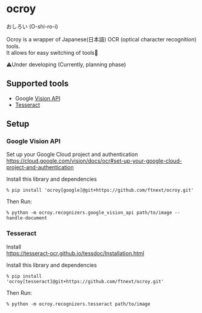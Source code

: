 # ocroy

おしろい (O-shi-ro-i)

Ocroy is a wrapper of Japanese(日本語) OCR (optical character recognition) tools.  
It allows for easy switching of tools🍰

⚠️Under developing (Currently, planning phase)

## Supported tools

* Google [Vision API](https://cloud.google.com/vision/docs)
* [Tesseract](https://tesseract-ocr.github.io/tessdoc/)

## Setup

### Google Vision API

Set up your Google Cloud project and authentication  
https://cloud.google.com/vision/docs/ocr#set-up-your-google-cloud-project-and-authentication

Install this library and dependencies

```
% pip install 'ocroy[google]@git+https://github.com/ftnext/ocroy.git'
```

Then Run:

```
% python -m ocroy.recognizers.google_vision_api path/to/image --handle-document
```

### Tesseract

Install  
https://tesseract-ocr.github.io/tessdoc/Installation.html

Install this library and dependencies

```
% pip install 'ocroy[tesseract]@git+https://github.com/ftnext/ocroy.git'
```

Then Run:

```
% python -m ocroy.recognizers.tesseract path/to/image
```

